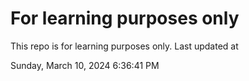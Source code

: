 # For learning purposes only
This repo is for learning purposes only.
Last updated at

Sunday, March 10, 2024 6:36:41 PM

